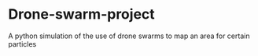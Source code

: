 # Drone-swarm-project
A python simulation of the use of drone swarms to map an area for certain particles
